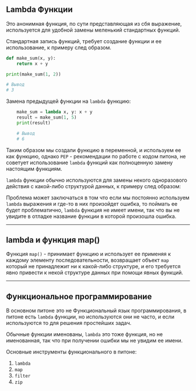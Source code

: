 Lambda Функции
---
Это анонимная функция, по сути представляющая из сбя выражение,
используется для удобной замены меленький стандартных функций.

Стандартная запись функций, требует создание функции и ее 
использование, к примеру след образом.

```python
def make_sum(x, y):
    return x + y

print(make_sum(1, 2))

# Вывод 
# 3
```

Замена предыдущей функции на `lambda` функцию:

```python
    make_sum = lambda x, y: x + y
    result = make_sum(1, 5)
    print(result)

    # Вывод 
    # 6
```

Таким образом мы создали функцию в переменной, и используем ее как 
функцию, однако `PEP` - рекомендации по работе с кодом питона, не 
советует использование `lambda` функций как полноценную замену настоящим 
функциям.

`lambda` функции обычно используются для замены некого одноразового 
действия с какой-либо структурой данных, к примеру след образом: 

Проблема может заключаться в том что если мы постоянно используем
`lambda` выражения и где-то в них произойдет ошибка, то поймать 
ее будет проблематично, `lambda` функция не имеет имени, так что вы 
не увидите в отладке название функции в которой произошла ошибка.

---

lambda и функция map()
---
Функция `map()` - принимает функцию и использует ее применяя к
каждому элементу последовательности, возвращает объект `map` который
не принадлежит ни к какой-либо структуре, и его требуется явно
привести к некой структуре данных при помощи явных функций.

---

Функциональное программирование
---
В основном питоне это не Функциональный язык программирования, 
в питоне есть `lambda` функции, но используются они не часто, и 
если используются то для решения простейших задач.

Обычные функции именованы, `lambda` это тоже функция, но не 
именованная, так что при получении ошибки мы не увидим ее имени.

Основные инструменты функционального в питоне:

1) `lambda`
2) `map`
3) `filter`
4) `zip`

